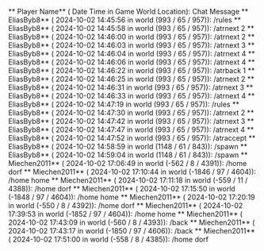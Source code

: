** Player Name** ( Date  Time in  Game World Location):  Chat Message
** EliasByb8** ( 2024-10-02  14:45:56 in  world (993 / 65 / 957)): /rules
** EliasByb8** ( 2024-10-02  14:45:58 in  world (993 / 65 / 957)): /atrnext 2
** EliasByb8** ( 2024-10-02  14:46:00 in  world (993 / 65 / 957)): /atrnext 2
** EliasByb8** ( 2024-10-02  14:46:03 in  world (993 / 65 / 957)): /atrnext 3
** EliasByb8** ( 2024-10-02  14:46:04 in  world (993 / 65 / 957)): /atrnext 4
** EliasByb8** ( 2024-10-02  14:46:06 in  world (993 / 65 / 957)): /atrnext 4
** EliasByb8** ( 2024-10-02  14:46:22 in  world (993 / 65 / 957)): /atrback 1
** EliasByb8** ( 2024-10-02  14:46:25 in  world (993 / 65 / 957)): /atrnext 2
** EliasByb8** ( 2024-10-02  14:46:31 in  world (993 / 65 / 957)): /atrnext 3
** EliasByb8** ( 2024-10-02  14:46:33 in  world (993 / 65 / 957)): /atrnext 4
** EliasByb8** ( 2024-10-02  14:47:19 in  world (993 / 65 / 957)): /rules
** EliasByb8** ( 2024-10-02  14:47:30 in  world (993 / 65 / 957)): /atrnext 2
** EliasByb8** ( 2024-10-02  14:47:42 in  world (993 / 65 / 957)): /atrnext 3
** EliasByb8** ( 2024-10-02  14:47:47 in  world (993 / 65 / 957)): /atrnext 4
** EliasByb8** ( 2024-10-02  14:47:52 in  world (993 / 65 / 957)): /atraccept
** EliasByb8** ( 2024-10-02  14:58:59 in  world (1148 / 61 / 843)): /spawn
** EliasByb8** ( 2024-10-02  14:59:04 in  world (1148 / 61 / 843)): /spawn
** Miechen2011** ( 2024-10-02  17:06:49 in  world (-562 / 8 / 4391)): /home dorf
** Miechen2011** ( 2024-10-02  17:10:44 in  world (-1846 / 97 / 4604)): /home home
** Miechen2011** ( 2024-10-02  17:11:18 in  world (-559 / 11 / 4388)): /home dorf
** Miechen2011** ( 2024-10-02  17:15:50 in  world (-1848 / 97 / 4604)): /home home
** Miechen2011** ( 2024-10-02  17:20:19 in  world (-550 / 8 / 4392)): /home dorf
** Miechen2011** ( 2024-10-02  17:39:53 in  world (-1852 / 97 / 4604)): /home home
** Miechen2011** ( 2024-10-02  17:43:09 in  world (-560 / 8 / 4393)): /back
** Miechen2011** ( 2024-10-02  17:43:17 in  world (-1850 / 97 / 4606)): /back
** Miechen2011** ( 2024-10-02  17:51:00 in  world (-558 / 8 / 4385)): /home dorf
